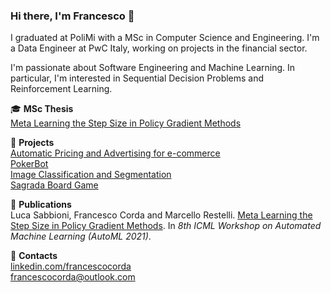 ### Hi there, I'm Francesco 👋 

I graduated at PoliMi with a MSc in Computer Science and Engineering. I'm a Data Engineer at PwC Italy, working on projects in the financial sector.

I'm passionate about Software Engineering and Machine Learning. In particular, I'm interested in Sequential Decision Problems and Reinforcement Learning.

🎓 **MSc Thesis**  
[Meta Learning the Step Size in Policy Gradient Methods](https://github.com/francescocorda/meta-rl)

📌 **Projects**  
[Automatic Pricing and Advertising for e-commerce](https://github.com/francescocorda/dia-project)  
[PokerBot](https://github.com/francescocorda/pokerbot)  
[Image Classification and Segmentation](https://github.com/francescocorda/anndl)  
[Sagrada Board Game](https://github.com/francescocorda/sagrada)

📜 **Publications**  
Luca Sabbioni, Francesco Corda and Marcello Restelli. [Meta Learning the Step Size in Policy Gradient Methods](https://openreview.net/attachment?id=zRn12do9p0&name=crc_pdf). In *8th ICML Workshop on Automated Machine Learning (AutoML 2021)*.

📢 **Contacts**  
[linkedin.com/francescocorda](https://www.linkedin.com/in/francescocorda)  
francescocorda@outlook.com
